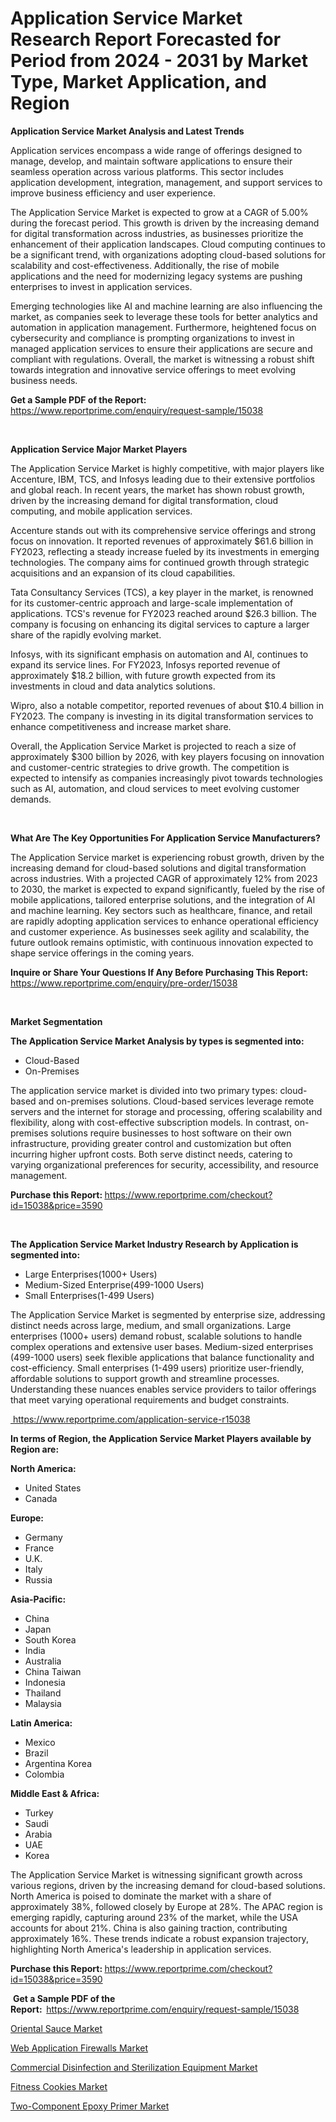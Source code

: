 <p><h1>Application Service Market Research Report Forecasted for Period from 2024 -  2031 by Market Type, Market Application, and Region</h1></p><p><strong>Application Service Market Analysis and Latest Trends</strong></p>
<p><p>Application services encompass a wide range of offerings designed to manage, develop, and maintain software applications to ensure their seamless operation across various platforms. This sector includes application development, integration, management, and support services to improve business efficiency and user experience.</p><p>The Application Service Market is expected to grow at a CAGR of 5.00% during the forecast period. This growth is driven by the increasing demand for digital transformation across industries, as businesses prioritize the enhancement of their application landscapes. Cloud computing continues to be a significant trend, with organizations adopting cloud-based solutions for scalability and cost-effectiveness. Additionally, the rise of mobile applications and the need for modernizing legacy systems are pushing enterprises to invest in application services.</p><p>Emerging technologies like AI and machine learning are also influencing the market, as companies seek to leverage these tools for better analytics and automation in application management. Furthermore, heightened focus on cybersecurity and compliance is prompting organizations to invest in managed application services to ensure their applications are secure and compliant with regulations. Overall, the market is witnessing a robust shift towards integration and innovative service offerings to meet evolving business needs.</p></p>
<p><strong>Get a Sample PDF of the Report:&nbsp;</strong> <a href="https://www.reportprime.com/enquiry/request-sample/15038?utm_campaign=1674&utm_medium=2&utm_source=Github&utm_content=ia&utm_term=29112024&utm_id=application-service">https://www.reportprime.com/enquiry/request-sample/15038</a></p>
<p>&nbsp;</p>
<p><strong>Application Service Major Market Players</strong></p>
<p><p>The Application Service Market is highly competitive, with major players like Accenture, IBM, TCS, and Infosys leading due to their extensive portfolios and global reach. In recent years, the market has shown robust growth, driven by the increasing demand for digital transformation, cloud computing, and mobile application services.</p><p>Accenture stands out with its comprehensive service offerings and strong focus on innovation. It reported revenues of approximately $61.6 billion in FY2023, reflecting a steady increase fueled by its investments in emerging technologies. The company aims for continued growth through strategic acquisitions and an expansion of its cloud capabilities.</p><p>Tata Consultancy Services (TCS), a key player in the market, is renowned for its customer-centric approach and large-scale implementation of applications. TCS's revenue for FY2023 reached around $26.3 billion. The company is focusing on enhancing its digital services to capture a larger share of the rapidly evolving market.</p><p>Infosys, with its significant emphasis on automation and AI, continues to expand its service lines. For FY2023, Infosys reported revenue of approximately $18.2 billion, with future growth expected from its investments in cloud and data analytics solutions.</p><p>Wipro, also a notable competitor, reported revenues of about $10.4 billion in FY2023. The company is investing in its digital transformation services to enhance competitiveness and increase market share.</p><p>Overall, the Application Service Market is projected to reach a size of approximately $300 billion by 2026, with key players focusing on innovation and customer-centric strategies to drive growth. The competition is expected to intensify as companies increasingly pivot towards technologies such as AI, automation, and cloud services to meet evolving customer demands.</p></p>
<p>&nbsp;</p>
<p><strong>What Are The Key Opportunities For Application Service Manufacturers?</strong></p>
<p><p>The Application Service market is experiencing robust growth, driven by the increasing demand for cloud-based solutions and digital transformation across industries. With a projected CAGR of approximately 12% from 2023 to 2030, the market is expected to expand significantly, fueled by the rise of mobile applications, tailored enterprise solutions, and the integration of AI and machine learning. Key sectors such as healthcare, finance, and retail are rapidly adopting application services to enhance operational efficiency and customer experience. As businesses seek agility and scalability, the future outlook remains optimistic, with continuous innovation expected to shape service offerings in the coming years.</p></p>
<p><strong>Inquire or Share Your Questions If Any Before Purchasing This Report:</strong> <a href="https://www.reportprime.com/enquiry/pre-order/15038?utm_campaign=1674&utm_medium=2&utm_source=Github&utm_content=ia&utm_term=29112024&utm_id=application-service">https://www.reportprime.com/enquiry/pre-order/15038</a></p>
<p>&nbsp;</p>
<p><strong>Market Segmentation</strong></p>
<p><strong>The Application Service Market Analysis by types is segmented into:</strong></p>
<p><ul><li>Cloud-Based</li><li>On-Premises</li></ul></p>
<p><p>The application service market is divided into two primary types: cloud-based and on-premises solutions. Cloud-based services leverage remote servers and the internet for storage and processing, offering scalability and flexibility, along with cost-effective subscription models. In contrast, on-premises solutions require businesses to host software on their own infrastructure, providing greater control and customization but often incurring higher upfront costs. Both serve distinct needs, catering to varying organizational preferences for security, accessibility, and resource management.</p></p>
<p><strong>Purchase this Report:&nbsp;</strong><a href="https://www.reportprime.com/checkout?id=15038&price=3590&utm_campaign=1674&utm_medium=2&utm_source=Github&utm_content=ia&utm_term=29112024&utm_id=application-service">https://www.reportprime.com/checkout?id=15038&price=3590</a></p>
<p>&nbsp;</p>
<p><strong>The Application Service Market Industry Research by Application is segmented into:</strong></p>
<p><ul><li>Large Enterprises(1000+ Users)</li><li>Medium-Sized Enterprise(499-1000 Users)</li><li>Small Enterprises(1-499 Users)</li></ul></p>
<p><p>The Application Service Market is segmented by enterprise size, addressing distinct needs across large, medium, and small organizations. Large enterprises (1000+ users) demand robust, scalable solutions to handle complex operations and extensive user bases. Medium-sized enterprises (499-1000 users) seek flexible applications that balance functionality and cost-efficiency. Small enterprises (1-499 users) prioritize user-friendly, affordable solutions to support growth and streamline processes. Understanding these nuances enables service providers to tailor offerings that meet varying operational requirements and budget constraints.</p></p>
<p><a href="https://www.reportprime.com/application-service-r15038?utm_campaign=1674&utm_medium=2&utm_source=Github&utm_content=ia&utm_term=29112024&utm_id=application-service">&nbsp;https://www.reportprime.com/application-service-r15038</a></p>
<p><strong>In terms of Region, the Application Service Market Players available by Region are:</strong></p>
<p>
    <p> <strong> North America: </strong>
        <ul>
            <li>United States</li>
            <li>Canada</li>
        </ul>
        </p> 
    <p> <strong> Europe: </strong>
        <ul>
            <li>Germany</li>
            <li>France</li>
            <li>U.K.</li>
            <li>Italy</li>
            <li>Russia</li>
        </ul>
        </p> 
    <p> <strong> Asia-Pacific: </strong>
        <ul>
            <li>China</li>
            <li>Japan</li>
            <li>South Korea</li>
            <li>India</li>
            <li>Australia</li>
            <li>China Taiwan</li>
            <li>Indonesia</li>
            <li>Thailand</li>
            <li>Malaysia</li>
        </ul>
        </p> 
    <p> <strong> Latin America: </strong>
        <ul>
            <li>Mexico</li>
            <li>Brazil</li>
            <li>Argentina Korea</li>
            <li>Colombia</li>
        </ul>
        </p> 
    <p> <strong> Middle East & Africa: </strong>
        <ul>
            <li>Turkey</li>
            <li>Saudi</li>
            <li>Arabia</li>
            <li>UAE</li>
            <li>Korea</li>
        </ul>
    </p>
    </p>
<p><p>The Application Service Market is witnessing significant growth across various regions, driven by the increasing demand for cloud-based solutions. North America is poised to dominate the market with a share of approximately 38%, followed closely by Europe at 28%. The APAC region is emerging rapidly, capturing around 23% of the market, while the USA accounts for about 21%. China is also gaining traction, contributing approximately 16%. These trends indicate a robust expansion trajectory, highlighting North America's leadership in application services.</p></p>
<p><strong>Purchase this Report: </strong><a href="https://www.reportprime.com/checkout?id=15038&price=3590&utm_campaign=1674&utm_medium=2&utm_source=Github&utm_content=ia&utm_term=29112024&utm_id=application-service">https://www.reportprime.com/checkout?id=15038&price=3590</a></p>
<p>&nbsp;<strong>Get a Sample PDF of the Report:&nbsp;&nbsp;</strong><a href="https://www.reportprime.com/enquiry/request-sample/15038?utm_campaign=1674&utm_medium=2&utm_source=Github&utm_content=ia&utm_term=29112024&utm_id=application-service">https://www.reportprime.com/enquiry/request-sample/15038</a></p>
<p><strong></strong></p>
<p><p><a href="https://www.linkedin.com/pulse/oriental-sauce-market-trends-focusing-insight-forecast-analysis-bef4f?utm_campaign=1674&utm_medium=2&utm_source=Github&utm_content=ia&utm_term=29112024&utm_id=application-service">Oriental Sauce Market</a></p><p><a href="https://github.com/mookiesville/Market-Research-Report-List-1/blob/main/web-application-firewalls-market.md?utm_campaign=1674&utm_medium=2&utm_source=Github&utm_content=ia&utm_term=29112024&utm_id=application-service">Web Application Firewalls Market</a></p><p><a href="https://issuu.com/reportprime-2/docs/commercial-disinfection-and-sterilization-equipmen?utm_campaign=1674&utm_medium=2&utm_source=Github&utm_content=ia&utm_term=29112024&utm_id=application-service">Commercial Disinfection and Sterilization Equipment Market</a></p><p><a href="https://www.linkedin.com/pulse/global-fitness-cookies-market-trends-analysis-future-growth-prospects-byuhf?utm_campaign=1674&utm_medium=2&utm_source=Github&utm_content=ia&utm_term=29112024&utm_id=application-service">Fitness Cookies Market</a></p><p><a href="https://issuu.com/reportprime-2/docs/two-component-epoxy-primer-market-size-2030.pptx?utm_campaign=1674&utm_medium=2&utm_source=Github&utm_content=ia&utm_term=29112024&utm_id=application-service">Two-Component Epoxy Primer Market</a></p></p>